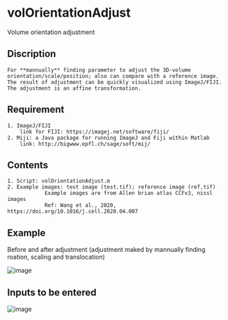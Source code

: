 # volOrientationAdjust
Volume orientation adjustment

## Discription
    For **mannually** finding parameter to adjust the 3D-volume orientation/scale/position; also can compare with a reference image.
    The result of adjustment can be quickly visualized using ImageJ/FIJI.
    The adjustment is an affine transformation.

## Requirement
    1. ImageJ/FIJI
        link for FIJI: https://imagej.net/software/fiji/
    2. Miji: a Java package for running ImageJ and Fiji within Matlab
        link: http://bigwww.epfl.ch/sage/soft/mij/
    

## Contents
    1. Script: volOrientationAdjust.m
    2. Example images: test image (test.tif); reference image (ref.tif)
                Example images are from Allen brian atlas CCFv3, nissl images 
                Ref: Wang et al., 2020, https://doi.org/10.1016/j.cell.2020.04.007

## Example
Before and after adjustment
(adjustment maked by mannually finding roation, scaling and translocation)

![image](https://user-images.githubusercontent.com/60980561/135733557-0ef587fc-1c82-4bda-a91c-cf2a989a8995.png)


## Inputs to be entered

![image](https://user-images.githubusercontent.com/60980561/135733335-ec0cc76f-19cc-4908-a4b1-61fce5bbc1ba.png)
